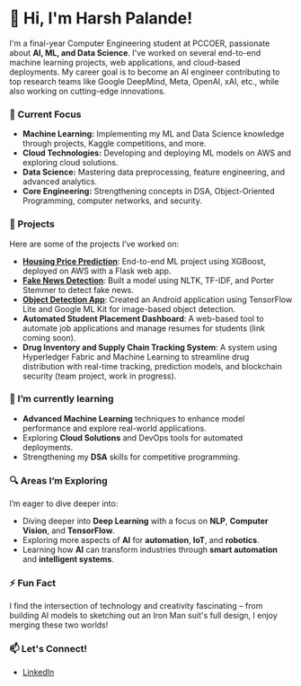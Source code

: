 # 👋 Hi, I'm Harsh Palande!

I'm a final-year Computer Engineering student at PCCOER, passionate about **AI, ML, and Data Science**. I've worked on several end-to-end machine learning projects, web applications, and cloud-based deployments. My career goal is to become an AI engineer contributing to top research teams like Google DeepMind, Meta, OpenAI, xAI, etc., while also working on cutting-edge innovations.

### 🔭 Current Focus
- **Machine Learning:** Implementing my ML and Data Science knowledge through projects, Kaggle competitions, and more.
- **Cloud Technologies:** Developing and deploying ML models on AWS and exploring cloud solutions.
- **Data Science:** Mastering data preprocessing, feature engineering, and advanced analytics.
- **Core Engineering:** Strengthening concepts in DSA, Object-Oriented Programming, computer networks, and security.

### 🚀 Projects
Here are some of the projects I’ve worked on:
- **[Housing Price Prediction](https://github.com/Mi-Harsh/bostonhousepricing)**: End-to-end ML project using XGBoost, deployed on AWS with a Flask web app.
- **[Fake News Detection](https://github.com/Harsh-Palande/fake-news-detection)**: Built a model using NLTK, TF-IDF, and Porter Stemmer to detect fake news.
- **[Object Detection App](https://github.com/Harsh-Palande/object-detection-app)**: Created an Android application using TensorFlow Lite and Google ML Kit for image-based object detection.
- **Automated Student Placement Dashboard**: A web-based tool to automate job applications and manage resumes for students (link coming soon).
- **Drug Inventory and Supply Chain Tracking System**: A system using Hyperledger Fabric and Machine Learning to streamline drug distribution with real-time tracking, prediction models, and blockchain security (team project, work in progress).

### 🌱 I’m currently learning
- **Advanced Machine Learning** techniques to enhance model performance and explore real-world applications.
- Exploring **Cloud Solutions** and DevOps tools for automated deployments.
- Strengthening my **DSA** skills for competitive programming.

### 🔍 Areas I’m Exploring
I’m eager to dive deeper into:
- Diving deeper into **Deep Learning** with a focus on **NLP**, **Computer Vision**, and **TensorFlow**.
- Exploring more aspects of **AI** for **automation**, **IoT**, and **robotics**.
- Learning how **AI** can transform industries through **smart automation** and **intelligent systems**.

### ⚡ Fun Fact
I find the intersection of technology and creativity fascinating – from building AI models to sketching out an Iron Man suit's full design, I enjoy merging these two worlds!

### 📫 Let's Connect!
- [LinkedIn](https://www.linkedin.com/in/harsh-palande-65963a22b/)
